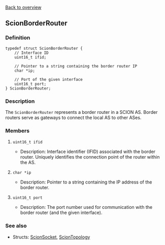 [Back to overview](/docs/main.md)

## ScionBorderRouter
### Definition
```
typedef struct ScionBorderRouter {
    // Interface ID 
	uint16_t ifid;

    // Pointer to a string containing the border router IP
	char *ip;

    // Port of the given interface
	uint16_t port;
} ScionBorderRouter;
```

### Description
The `ScionBorderRouter` represents a border router in a SCION AS. Border routers serve as gateways to connect the local AS to other ASes.


### Members
1. `uint16_t ifid`
    - Description: Interface identifier (IFID) associated with the border router. Uniquely identifies the connection point of the router within the AS.

1. `char *ip`
    - Description: Pointer to a string containing the IP address of the border router.

1. `uint16_t port`
    - Description: The port number used for communication with the border router (and the given interface).


### See also
- Structs: [ScionSocket](/docs/structs/scion_socket.md), [ScionTopology](/docs/structs/scion_topology.md)